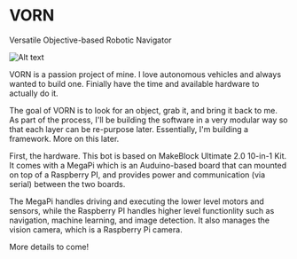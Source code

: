 # VORN 
Versatile Objective-based Robotic Navigator 

![Alt text](/VORN-in-action.gif?raw=true "VORN in action!")

VORN is a passion project of mine.  I love autonomous vehicles and always wanted to build one.  Finially have the time and available hardware to actually do it.

The goal of VORN is to look for an object, grab it, and bring it back to me.  As part of the process, I'll be building the software in a very modular way so that each layer can be re-purpose later.  Essentially, I'm building a framework.  More on this later.

First, the hardware.  This bot is based on MakeBlock Ultimate 2.0 10-in-1 Kit.  It comes with a MegaPi which is an Auduino-based board that can mounted on top of a Raspberry PI, and provides power and communication (via serial) between the two boards.

The MegaPi handles driving and executing the lower level motors and sensors, while the Raspberry PI handles higher level functionlity such as navigation, machine learning, and image detection. It also manages the vision camera, which is a Raspberry Pi camera.

More details to come!